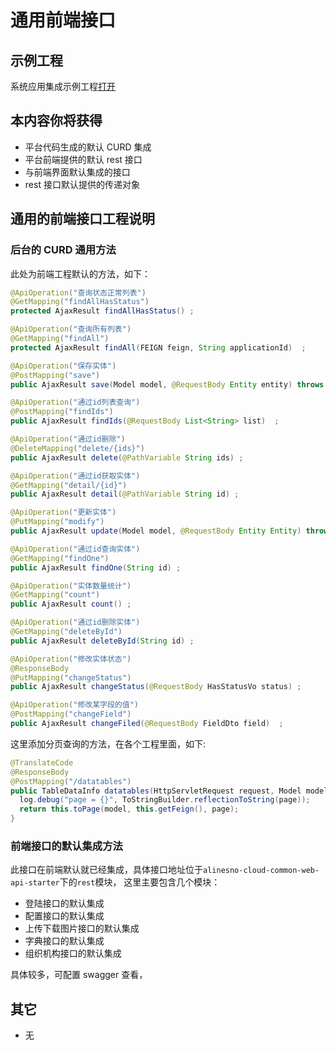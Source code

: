# 通用前端接口

## 示例工程

系统应用集成示例工程[打开](https://gitee.com/alinesno-cloud/alinesno-demo-gateway-open/tree/master/demo-business-shop)

## 本内容你将获得

- 平台代码生成的默认 CURD 集成
- 平台前端提供的默认 rest 接口
- 与前端界面默认集成的接口
- rest 接口默认提供的传递对象

## 通用的前端接口工程说明

### 后台的 CURD 通用方法

此处为前端工程默认的方法，如下：

```java
@ApiOperation("查询状态正常列表")
@GetMapping("findAllHasStatus")
protected AjaxResult findAllHasStatus() ;

@ApiOperation("查询所有列表")
@GetMapping("findAll")
protected AjaxResult findAll(FEIGN feign, String applicationId)  ;

@ApiOperation("保存实体")
@PostMapping("save")
public AjaxResult save(Model model, @RequestBody Entity entity) throws Exception ;

@ApiOperation("通过id列表查询")
@PostMapping("findIds")
public AjaxResult findIds(@RequestBody List<String> list)  ;

@ApiOperation("通过id删除")
@DeleteMapping("delete/{ids}")
public AjaxResult delete(@PathVariable String ids) ;

@ApiOperation("通过id获取实体")
@GetMapping("detail/{id}")
public AjaxResult detail(@PathVariable String id) ;

@ApiOperation("更新实体")
@PutMapping("modify")
public AjaxResult update(Model model, @RequestBody Entity Entity) throws Exception ;

@ApiOperation("通过id查询实体")
@GetMapping("findOne")
public AjaxResult findOne(String id) ;

@ApiOperation("实体数量统计")
@GetMapping("count")
public AjaxResult count() ;

@ApiOperation("通过id删除实体")
@GetMapping("deleteById")
public AjaxResult deleteById(String id) ;

@ApiOperation("修改实体状态")
@ResponseBody
@PutMapping("changeStatus")
public AjaxResult changeStatus(@RequestBody HasStatusVo status) ;

@ApiOperation("修改某字段的值")
@PostMapping("changeField")
public AjaxResult changeFiled(@RequestBody FieldDto field)  ;
```

这里添加分页查询的方法，在各个工程里面，如下:

```java
@TranslateCode
@ResponseBody
@PostMapping("/datatables")
public TableDataInfo datatables(HttpServletRequest request, Model model, DatatablesPageBean page) {
  log.debug("page = {}", ToStringBuilder.reflectionToString(page));
  return this.toPage(model, this.getFeign(), page);
}
```

### 前端接口的默认集成方法

此接口在前端默认就已经集成，具体接口地址位于`alinesno-cloud-common-web-api-starter`下的`rest`模块，
这里主要包含几个模块：

- 登陆接口的默认集成
- 配置接口的默认集成
- 上传下载图片接口的默认集成
- 字典接口的默认集成
- 组织机构接口的默认集成

具体较多，可配置 swagger 查看，

## 其它

- 无
